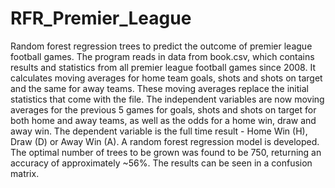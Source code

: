 # RFR_Premier_League
Random forest regression trees to predict the outcome of premier league football games. The program reads in data from book.csv, which contains results and statistics from all premier league football games since 2008. It calculates moving averages for home team goals, shots and shots on target and the same for away teams. These moving averages replace the initial statistics that come with the file. The independent variables are now moving averages for the previous 5 games for goals, shots and shots on target for both home and away teams, as well as the odds for a home win, draw and away win. The dependent variable is the full time result - Home Win (H), Draw (D) or Away Win (A). A random forest regression model is developed. The optimal number of trees to be grown was found to be 750, returning an accuracy of approximately ~56%. The results can be seen in a confusion matrix.
